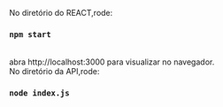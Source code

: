
No diretório do REACT,rode:

### `npm start`
<br>
abra http://localhost:3000 para visualizar no navegador.

<br>
No diretório da API,rode:


### `node index.js`


